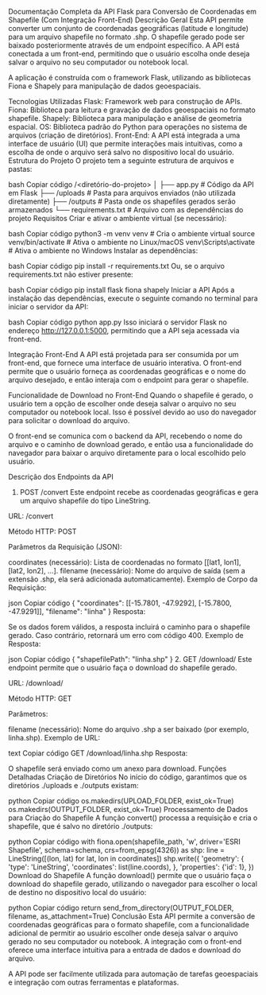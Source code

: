 Documentação Completa da API Flask para Conversão de Coordenadas em Shapefile (Com Integração Front-End)
Descrição Geral
Esta API permite converter um conjunto de coordenadas geográficas (latitude e longitude) para um arquivo shapefile no formato .shp. O shapefile gerado pode ser baixado posteriormente através de um endpoint específico. A API está conectada a um front-end, permitindo que o usuário escolha onde deseja salvar o arquivo no seu computador ou notebook local.

A aplicação é construída com o framework Flask, utilizando as bibliotecas Fiona e Shapely para manipulação de dados geoespaciais.

Tecnologias Utilizadas
Flask: Framework web para construção de APIs.
Fiona: Biblioteca para leitura e gravação de dados geoespaciais no formato shapefile.
Shapely: Biblioteca para manipulação e análise de geometria espacial.
OS: Biblioteca padrão do Python para operações no sistema de arquivos (criação de diretórios).
Front-End: A API está integrada a uma interface de usuário (UI) que permite interações mais intuitivas, como a escolha de onde o arquivo será salvo no dispositivo local do usuário.
Estrutura do Projeto
O projeto tem a seguinte estrutura de arquivos e pastas:

bash
Copiar código
/<diretório-do-projeto>
│
├── app.py              # Código da API em Flask
├── /uploads            # Pasta para arquivos enviados (não utilizada diretamente)
├── /outputs            # Pasta onde os shapefiles gerados serão armazenados
└── requirements.txt    # Arquivo com as dependências do projeto
Requisitos
Criar e ativar o ambiente virtual (se necessário):

bash
Copiar código
python3 -m venv venv        # Cria o ambiente virtual
source venv/bin/activate    # Ativa o ambiente no Linux/macOS
venv\Scripts\activate       # Ativa o ambiente no Windows
Instalar as dependências:

bash
Copiar código
pip install -r requirements.txt
Ou, se o arquivo requirements.txt não estiver presente:

bash
Copiar código
pip install flask fiona shapely
Iniciar a API
Após a instalação das dependências, execute o seguinte comando no terminal para iniciar o servidor da API:

bash
Copiar código
python app.py
Isso iniciará o servidor Flask no endereço http://127.0.0.1:5000, permitindo que a API seja acessada via front-end.

Integração Front-End
A API está projetada para ser consumida por um front-end, que fornece uma interface de usuário interativa. O front-end permite que o usuário forneça as coordenadas geográficas e o nome do arquivo desejado, e então interaja com o endpoint para gerar o shapefile.

Funcionalidade de Download no Front-End
Quando o shapefile é gerado, o usuário tem a opção de escolher onde deseja salvar o arquivo no seu computador ou notebook local. Isso é possível devido ao uso do navegador para solicitar o download do arquivo.

O front-end se comunica com o backend da API, recebendo o nome do arquivo e o caminho de download gerado, e então usa a funcionalidade do navegador para baixar o arquivo diretamente para o local escolhido pelo usuário.

Descrição dos Endpoints da API
1. POST /convert
Este endpoint recebe as coordenadas geográficas e gera um arquivo shapefile do tipo LineString.

URL: /convert

Método HTTP: POST

Parâmetros da Requisição (JSON):

coordinates (necessário): Lista de coordenadas no formato [[lat1, lon1], [lat2, lon2], ...].
filename (necessário): Nome do arquivo de saída (sem a extensão .shp, ela será adicionada automaticamente).
Exemplo de Corpo da Requisição:

json
Copiar código
{
    "coordinates": [[-15.7801, -47.9292], [-15.7800, -47.9291]],
    "filename": "linha"
}
Resposta:

Se os dados forem válidos, a resposta incluirá o caminho para o shapefile gerado.
Caso contrário, retornará um erro com código 400.
Exemplo de Resposta:

json
Copiar código
{
    "shapefilePath": "linha.shp"
}
2. GET /download/<filename>
Este endpoint permite que o usuário faça o download do shapefile gerado.

URL: /download/<filename>

Método HTTP: GET

Parâmetros:

filename (necessário): Nome do arquivo .shp a ser baixado (por exemplo, linha.shp).
Exemplo de URL:

text
Copiar código
GET /download/linha.shp
Resposta:

O shapefile será enviado como um anexo para download.
Funções Detalhadas
Criação de Diretórios
No início do código, garantimos que os diretórios ./uploads e ./outputs existam:

python
Copiar código
os.makedirs(UPLOAD_FOLDER, exist_ok=True)
os.makedirs(OUTPUT_FOLDER, exist_ok=True)
Processamento de Dados para Criação do Shapefile
A função convert() processa a requisição e cria o shapefile, que é salvo no diretório ./outputs:

python
Copiar código
with fiona.open(shapefile_path, 'w', driver='ESRI Shapefile', schema=schema, crs=from_epsg(4326)) as shp:
    line = LineString([(lon, lat) for lat, lon in coordinates])
    shp.write({
        'geometry': {
            'type': 'LineString',
            'coordinates': list(line.coords),
        },
        'properties': {'id': 1},
    })
Download do Shapefile
A função download() permite que o usuário faça o download do shapefile gerado, utilizando o navegador para escolher o local de destino no dispositivo local do usuário:

python
Copiar código
return send_from_directory(OUTPUT_FOLDER, filename, as_attachment=True)
Conclusão
Esta API permite a conversão de coordenadas geográficas para o formato shapefile, com a funcionalidade adicional de permitir ao usuário escolher onde deseja salvar o arquivo gerado no seu computador ou notebook. A integração com o front-end oferece uma interface intuitiva para a entrada de dados e download do arquivo.

A API pode ser facilmente utilizada para automação de tarefas geoespaciais e integração com outras ferramentas e plataformas.
